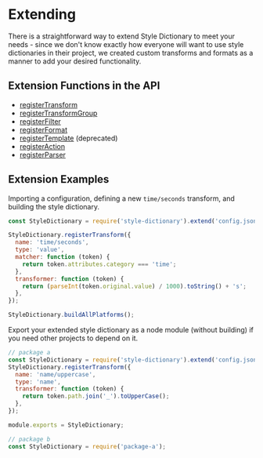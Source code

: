# Extending

There is a straightforward way to extend Style Dictionary to meet your needs - since we don't know exactly how everyone will want to use style dictionaries in their project, we created custom transforms and formats as a manner to add your desired functionality.

## Extension Functions in the API

- [registerTransform](api.md#registertransform)
- [registerTransformGroup](api.md#registertransformgroup)
- [registerFilter](api.md#registerfilter)
- [registerFormat](api.md#registerformat)
- [registerTemplate](api.md#registertemplate) (deprecated)
- [registerAction](api.md#registeraction)
- [registerParser](api.md#registerparser)

## Extension Examples

Importing a configuration, defining a new `time/seconds` transform, and building the style dictionary.

```javascript
const StyleDictionary = require('style-dictionary').extend('config.json');

StyleDictionary.registerTransform({
  name: 'time/seconds',
  type: 'value',
  matcher: function (token) {
    return token.attributes.category === 'time';
  },
  transformer: function (token) {
    return (parseInt(token.original.value) / 1000).toString() + 's';
  },
});

StyleDictionary.buildAllPlatforms();
```

Export your extended style dictionary as a node module (without building) if you need other projects to depend on it.

```javascript
// package a
const StyleDictionary = require('style-dictionary').extend('config.json');
StyleDictionary.registerTransform({
  name: 'name/uppercase',
  type: 'name',
  transformer: function (token) {
    return token.path.join('_').toUpperCase();
  },
});

module.exports = StyleDictionary;

// package b
const StyleDictionary = require('package-a');
```
